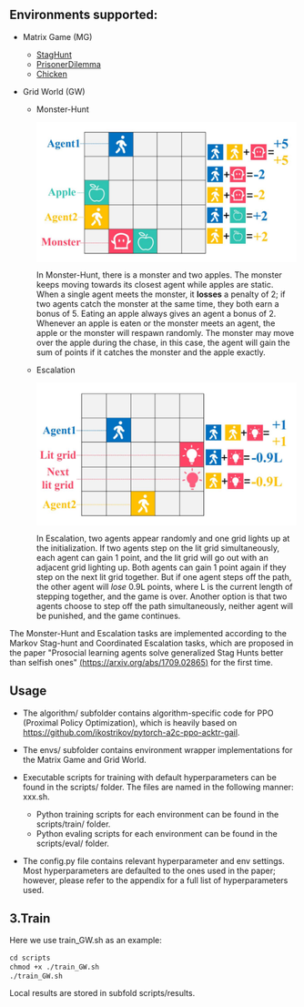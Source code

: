 ## Environments supported:

- Matrix Game (MG)

  - [StagHunt](https://en.wikipedia.org/wiki/Stag_hunt)
  - [PrisonerDilemma](https://en.wikipedia.org/wiki/Prisoner%27s_dilemma)
  - [Chicken](https://en.wikipedia.org/wiki/Chicken_(game))

- Grid World (GW)

  - Monster-Hunt

    <p align="center"><img src="./img/MonsterHunt.JPG" align="middle" /></p>


    In Monster-Hunt, there is a monster and two apples. The monster keeps moving towards its closest agent while apples are static. When a single agent meets the monster, it **losses** a penalty of 2; if two agents catch the monster at the same time, they both earn a bonus of 5. Eating an apple always gives an agent a bonus of 2. Whenever an apple is eaten or the monster meets an agent, the apple or the monster will respawn randomly. The monster may move over the apple during the chase, in this case, the agent will gain the sum of points if it catches the monster and the apple exactly.

  - Escalation

    <p align="center"><img src="./img/Escalation.JPG" align="middle" /></p>
  
    In Escalation, two agents appear randomly and one grid lights up at the initialization. If two agents step on the lit grid simultaneously, each agent can gain 1 point, and the lit grid will go out with an adjacent grid lighting up. Both agents can gain 1 point again if they step on the next lit grid together. But if one agent steps off the path, the other agent will *lose* 0.9L points, where L is the current length of stepping together, and the game is over. Another option is that two agents choose to step off the path simultaneously, neither agent will be punished, and the game continues.

The Monster-Hunt and Escalation tasks are implemented according to the Markov Stag-hunt and Coordinated Escalation tasks, which are proposed in the paper "Prosocial learning agents solve generalized Stag Hunts better than selfish ones" [(https://arxiv.org/abs/1709.02865)](https://arxiv.org/abs/1709.02865) for the first time. 

## Usage

- The algorithm/ subfolder contains algorithm-specific code for PPO (Proximal Policy Optimization), which is heavily based on https://github.com/ikostrikov/pytorch-a2c-ppo-acktr-gail.

- The envs/ subfolder contains environment wrapper implementations for the Matrix Game and Grid World.

- Executable scripts for training with default hyperparameters can be found in the scripts/ folder. The files are named in the following manner: xxx.sh. 
  - Python training scripts for each environment can be found in the scripts/train/ folder.
  - Python evaling scripts for each environment can be found in the scripts/eval/ folder.

- The config.py file contains relevant hyperparameter and env settings. Most hyperparameters are defaulted to the ones used in the paper; however, please refer to the appendix for a full list of hyperparameters used.

## 3.Train

Here we use train_GW.sh as an example:

  ```
  cd scripts
  chmod +x ./train_GW.sh
  ./train_GW.sh
  ```

Local results are stored in subfold scripts/results.
